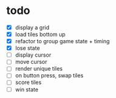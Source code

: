 # todo

- [x] display a grid
- [x] load tiles bottom up
- [x] refactor to group game state + timing
- [x] lose state
- [ ] display cursor
- [ ] move cursor
- [ ] render unique tiles
- [ ] on button press, swap tiles
- [ ] score tiles
- [ ] win state
